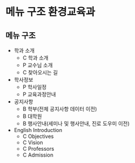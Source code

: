 # 메뉴 구조 환경교육과

## 메뉴 구조

- 학과 소개
  - C 학과 소개
  - P 교수님 소개
  - C 찾아오시는 길
- 학사정보
  - P 학사일정
  - P 교육과정안내
- 공지사항
  - B 학부(전체 공지사항 데이터 이전)
  - B 대학원
  - B 행사안내(세미나 및 행사안내, 진로 도우미 이전)
- English Introduction
  - C Objectives
  - C Vision
  - C Professors
  - C Admission
